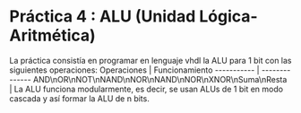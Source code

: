 # Práctica 4 : ALU (Unidad Lógica-Aritmética)
La práctica consistía en programar en lenguaje vhdl la ALU para 1 bit con las
siguientes operaciones:
Operaciones | Funcionamiento 
----------- | --------------
AND\nOR\nNOT\nNAND\nNOR\nNAND\nNOR\nXNOR\nSuma\nResta  | La ALU funciona modularmente, es decir, se usan ALUs de 1 bit en modo cascada y así formar la ALU de n bits. 





